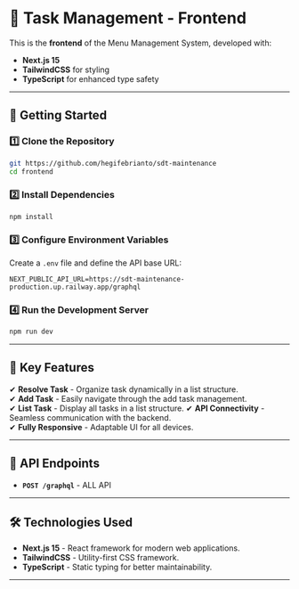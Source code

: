 # 📌 Task Management - Frontend

This is the **frontend** of the Menu Management System, developed with:
- **Next.js 15** 
- **TailwindCSS** for styling
- **TypeScript** for enhanced type safety

---

## 🚀 Getting Started

### 1️⃣ Clone the Repository
```sh
git https://github.com/hegifebrianto/sdt-maintenance
cd frontend
```

### 2️⃣ Install Dependencies
```sh
npm install
```

### 3️⃣ Configure Environment Variables
Create a `.env` file and define the API base URL:
```env
NEXT_PUBLIC_API_URL=https://sdt-maintenance-production.up.railway.app/graphql
```

### 4️⃣ Run the Development Server
```sh
npm run dev
```

---

## 🎯 Key Features
✔ **Resolve Task** - Organize task dynamically in a list structure.  
✔ **Add Task** - Easily navigate through the add task management.  
✔ **List Task** - Display all tasks in a list structure.
✔ **API Connectivity** - Seamless communication with the backend.  
✔ **Fully Responsive** - Adaptable UI for all devices.  

---

## 📡 API Endpoints
- **`POST /graphql`** - ALL API


---

## 🛠️ Technologies Used
- **Next.js 15** - React framework for modern web applications.
- **TailwindCSS** - Utility-first CSS framework.
- **TypeScript** - Static typing for better maintainability.

---
